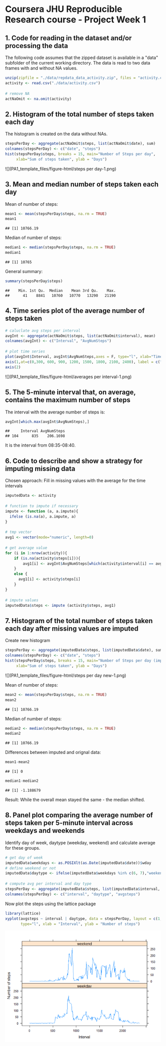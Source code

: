 # Coursera JHU Reproducible Research course - Project Week 1



## 1. Code for reading in the dataset and/or processing the data

The following code assumes that the zipped dataset is available in a "data" subfolder of the current working directory. The data is read to two data frames with and without NA values.


```r
unzip(zipfile = "./data/repdata_data_activity.zip", files = "activity.csv", exdir = "./data")
activity <- read.csv("./data/activity.csv")

# remove NA
actNaOmit <- na.omit(activity)
```


## 2. Histogram of the total number of steps taken each day

The histogram is created on the data without NAs.


```r
stepsPerDay <- aggregate(actNaOmit$steps, list(actNaOmit$date), sum)
colnames(stepsPerDay) <- c("date", "steps")
hist(stepsPerDay$steps, breaks = 15, main="Number of Steps per day", 
     xlab="Sum of steps taken", ylab = "Days")
```

![](PA1_template_files/figure-html/steps per day-1.png)<!-- -->




## 3. Mean and median number of steps taken each day

Mean of number of steps:


```r
mean1 <- mean(stepsPerDay$steps, na.rm = TRUE)
mean1
```

```
## [1] 10766.19
```

Median of number of steps:


```r
median1 <- median(stepsPerDay$steps, na.rm = TRUE)
median1
```

```
## [1] 10765
```

General summary:


```r
summary(stepsPerDay$steps)
```

```
##    Min. 1st Qu.  Median    Mean 3rd Qu.    Max. 
##      41    8841   10760   10770   13290   21190
```


## 4. Time series plot of the average number of steps taken

```r
# caluclate avg steps per interval
avgInt <- aggregate(actNaOmit$steps, list(actNaOmit$interval), mean)
colnames(avgInt) <- c("Interval", "AvgNumSteps")

# plot time series
plot(avgInt$Interval, avgInt$AvgNumSteps,axes = F, type="l", xlab="Time interval", ylab="Average Number of Steps", main="Average Daily Activity")
axis(1,at=c(0,300, 600, 900, 1200, 1500, 1800, 2100, 2400), label = c("0:00", "03:00", "6:00", "09:00","12:00","15:00", "18:00", "21:00","24:00"))
axis(2)
```

![](PA1_template_files/figure-html/averages per interval-1.png)<!-- -->

## 5. The 5-minute interval that, on average, contains the maximum number of steps

The interval with the average number of steps is:


```r
avgInt[which.max(avgInt$AvgNumSteps),]
```

```
##     Interval AvgNumSteps
## 104      835    206.1698
```

It is the interval from 08:35-08:40.


## 6. Code to describe and show a strategy for imputing missing data

Chosen approach: Fill in missing values with the average for the time intervals


```r
imputedData <- activity

# function to impute if necessary
impute <- function (a, a.impute){
  ifelse (is.na(a), a.impute, a)
}

# tmp vector
avg1 <- vector(mode="numeric", length=0)

# get average value
for (i in 1:nrow(activity)){
    if (is.na(activity$steps[i])){
        avg1[i] <- avgInt$AvgNumSteps[which(activity$interval[i] == avgInt$Interval)]
    }
    else {
      avg1[i] <- activity$steps[i]
    }   
}

# impute values
imputedData$steps <- impute (activity$steps, avg1)
```


## 7. Histogram of the total number of steps taken each day after missing values are imputed

Create new histogram


```r
stepsPerDay <- aggregate(imputedData$steps, list(imputedData$date), sum)
colnames(stepsPerDay) <- c("date", "steps")
hist(stepsPerDay$steps, breaks = 15, main="Number of Steps per day (imputed values for NA)", 
     xlab="Sum of steps taken", ylab = "Days")
```

![](PA1_template_files/figure-html/steps per day new-1.png)<!-- -->

Mean of number of steps:


```r
mean2 <- mean(stepsPerDay$steps, na.rm = TRUE)
mean2
```

```
## [1] 10766.19
```

Median of number of steps:


```r
median2 <- median(stepsPerDay$steps, na.rm = TRUE)
median2
```

```
## [1] 10766.19
```

Differences between imputed and orignal data:

```r
mean1-mean2
```

```
## [1] 0
```

```r
median1-median2
```

```
## [1] -1.188679
```

Result:
While the overall mean stayed the same - the median shifted.


## 8. Panel plot comparing the average number of steps taken per 5-minute interval across weekdays and weekends

Identify day of week, daytype (weekday, weekend) and calculate average for these groups.


```r
# get day of week
imputedData$weekdays <- as.POSIXlt(as.Date(imputedData$date))$wday
# define weekend or not
imputedData$daytype <- ifelse(imputedData$weekdays %in% c(6, 7),"weekend", "weekday")

# compute avg per interval and day type
stepsPerDay <- aggregate(imputedData$steps, list(imputedData$interval, imputedData$daytype), mean)
colnames(stepsPerDay) <- c("interval", "daytype", "avgsteps")
```


Now plot the steps using the lattice package


```r
library(lattice)
xyplot(avgsteps ~ interval | daytype, data = stepsPerDay, layout = c(1, 2), 
       type="l", xlab = "Interval", ylab = "Number of steps")
```

![](PA1_template_files/figure-html/unnamed-chunk-6-1.png)<!-- -->


